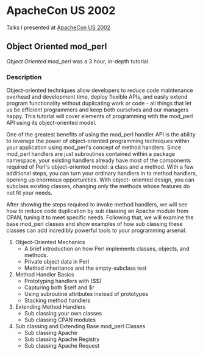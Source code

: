 # ApacheCon US 2002

Talks I presented at [ApacheCon US 2002](http://www.apachecon.com/2002/US/html/sessions.html)

## Object Oriented mod_perl

*Object Oriented mod_perl* was a 3 hour, in-depth tutorial.

### Description

Object-oriented techniques allow developers to reduce code maintenance overhead and development time, deploy flexible APIs, and easily extend program functionality without duplicating work or code - all things that let us be efficient programmers and keep both ourselves and our managers happy. This tutorial will cover elements of programming with the mod_perl API using its object-oriented model.

One of the greatest benefits of using the mod_perl handler API is the ability to leverage the power of object-oriented programming techniques within your application using mod_perl's concept of method handlers. Since mod_perl handlers are just subroutines contained within a package namespace, your existing handlers already have most of the components required of Perl's object-oriented model: a class and a method. With a few additional steps, you can turn your ordinary handlers in to method handlers, opening up enormous opportunities. With object- oriented design, you can subclass existing classes, changing only the methods whose features do not fit your needs.

After showing the steps required to invoke method handlers, we will see how to reduce code duplication by sub classing an Apache module from CPAN, tuning it to meet specific needs. Following that, we will examine the base mod_perl classes and show examples of how sub classing these classes can add incredibly powerful tools to your programming arsenal.

1. Object-Oriented Mechanics
   * A brief introduction on how Perl implements classes, objects, and methods. 
   * Private object data in Perl
   * Method inheritance and the empty-subclass test
2. Method Handler Basics
   * Prototyping handlers with ($$)
   * Capturing both $self and $r
   * Using subroutine attributes instead of prototypes
   * Stacking method handlers
3. Extending Method Handlers
   * Sub classing your own classes
   * Sub classing CPAN modules
4. Sub classing and Extending Base mod_perl Classes
   * Sub classing Apache
   * Sub classing Apache Registry
   * Sub classing Apache Request
